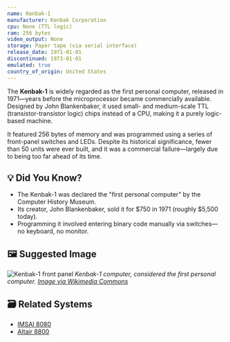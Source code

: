 ```yaml
---
name: Kenbak-1
manufacturer: Kenbak Corporation
cpu: None (TTL logic)
ram: 256 bytes
video_output: None
storage: Paper tape (via serial interface)
release_date: 1971-01-01
discontinued: 1973-01-01
emulated: true
country_of_origin: United States
---
```


The **Kenbak-1** is widely regarded as the first personal computer, released in 1971—years before the microprocessor became commercially available. Designed by John Blankenbaker, it used small- and medium-scale TTL (transistor-transistor logic) chips instead of a CPU, making it a purely logic-based machine.

It featured 256 bytes of memory and was programmed using a series of front-panel switches and LEDs. Despite its historical significance, fewer than 50 units were ever built, and it was a commercial failure—largely due to being too far ahead of its time.

## 💡 Did You Know?

- The Kenbak-1 was declared the "first personal computer" by the Computer History Museum.
- Its creator, John Blankenbaker, sold it for $750 in 1971 (roughly $5,500 today).
- Programming it involved entering binary code manually via switches—no keyboard, no monitor.

## 🖼 Suggested Image

![Kenbak-1 front panel](https://upload.wikimedia.org/wikipedia/commons/thumb/5/57/Kenbak-1-computer-IMG_9338.jpg/640px-Kenbak-1-computer-IMG_9338.jpg)
*Kenbak-1 computer, considered the first personal computer. [Image via Wikimedia Commons](https://commons.wikimedia.org/wiki/File:Kenbak-1-computer-IMG_9338.jpg)*

## 🗃 Related Systems

- [IMSAI 8080](./imsai-8080.md)
- [Altair 8800](./altair-8800.md)
